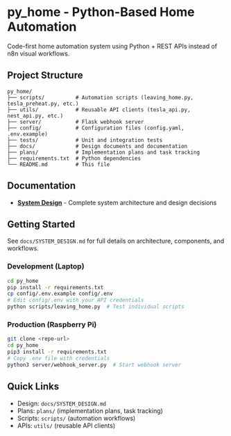 # py_home - Python-Based Home Automation

Code-first home automation system using Python + REST APIs instead of n8n visual workflows.

## Project Structure

```
py_home/
├── scripts/          # Automation scripts (leaving_home.py, tesla_preheat.py, etc.)
├── utils/            # Reusable API clients (tesla_api.py, nest_api.py, etc.)
├── server/           # Flask webhook server
├── config/           # Configuration files (config.yaml, .env.example)
├── tests/            # Unit and integration tests
├── docs/             # Design documents and documentation
├── plans/            # Implementation plans and task tracking
├── requirements.txt  # Python dependencies
└── README.md         # This file
```

## Documentation

- **[System Design](docs/SYSTEM_DESIGN.md)** - Complete system architecture and design decisions

## Getting Started

See `docs/SYSTEM_DESIGN.md` for full details on architecture, components, and workflows.

### Development (Laptop)

```bash
cd py_home
pip install -r requirements.txt
cp config/.env.example config/.env
# Edit config/.env with your API credentials
python scripts/leaving_home.py  # Test individual scripts
```

### Production (Raspberry Pi)

```bash
git clone <repo-url>
cd py_home
pip3 install -r requirements.txt
# Copy .env file with credentials
python3 server/webhook_server.py  # Start webhook server
```

## Quick Links

- Design: `docs/SYSTEM_DESIGN.md`
- Plans: `plans/` (implementation plans, task tracking)
- Scripts: `scripts/` (automation workflows)
- APIs: `utils/` (reusable API clients)
